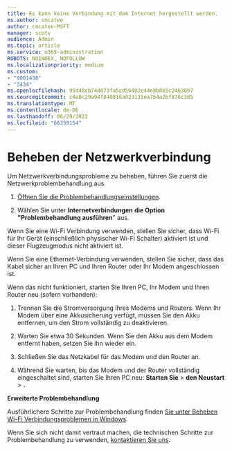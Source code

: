 ```yaml
---
title: Es kann keine Verbindung mit dem Internet hergestellt werden.
ms.author: cmcatee
author: cmcatee-MSFT
manager: scotv
audience: Admin
ms.topic: article
ms.service: o365-administration
ROBOTS: NOINDEX, NOFOLLOW
ms.localizationpriority: medium
ms.custom:
- "9001438"
- "3434"
ms.openlocfilehash: 95d48cb74d073fa5cd56482e44e8b0b5c24630b7
ms.sourcegitcommit: c4e8c29a94f840816a023131ea7b4a2bf876c305
ms.translationtype: MT
ms.contentlocale: de-DE
ms.lasthandoff: 06/29/2022
ms.locfileid: "66359154"
---
```

# <a name="fix-network-connection"></a>Beheben der Netzwerkverbindung

Um Netzwerkverbindungsprobleme zu beheben, führen Sie zuerst die Netzwerkproblembehandlung aus. 

1. [Öffnen Sie die Problembehandlungseinstellungen](ms-settings:troubleshoot).

2. Wählen Sie unter **Internetverbindungen** **die Option "Problembehandlung ausführen**" aus.

Wenn Sie eine Wi-Fi Verbindung verwenden, stellen Sie sicher, dass Wi-Fi für Ihr Gerät (einschließlich physischer Wi-Fi Schalter) aktiviert ist und dieser Flugzeugmodus nicht aktiviert ist.

Wenn Sie eine Ethernet-Verbindung verwenden, stellen Sie sicher, dass das Kabel sicher an Ihren PC und Ihren Router oder Ihr Modem angeschlossen ist.

Wenn das nicht funktioniert, starten Sie Ihren PC, Ihr Modem und Ihren Router neu (sofern vorhanden):

1. Trennen Sie die Stromversorgung ihres Modems und Routers. Wenn Ihr Modem über eine Akkusicherung verfügt, müssen Sie den Akku entfernen, um den Strom vollständig zu deaktivieren.

2. Warten Sie etwa 30 Sekunden. Wenn Sie den Akku aus dem Modem entfernt haben, setzen Sie ihn wieder ein.

3. Schließen Sie das Netzkabel für das Modem und den Router an.

4. Während Sie warten, bis das Modem und der Router vollständig eingeschaltet sind, starten Sie Ihren PC neu: **Starten Sie** > **den Neustart** > **.**

**Erweiterte Problembehandlung**

Ausführlichere Schritte zur Problembehandlung finden [Sie unter Beheben Wi-Fi Verbindungsproblemen in Windows](https://support.microsoft.com/help/10741?ocid=SMC10741%2F). 

Wenn Sie sich nicht damit vertraut machen, die technischen Schritte zur Problembehandlung zu verwenden, [kontaktieren Sie uns](https://support.microsoft.com/contactus).
